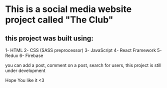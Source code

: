 # This is a social media website project called "The Club"

## this project was built using: 
1- HTML 
2- CSS (SASS preprocessor)
3- JavaScript
4- React Framework
5- Redux
6- Firebase


you can add a post, comment on a post, search for users,
this project is still under development

Hope You like it <3
